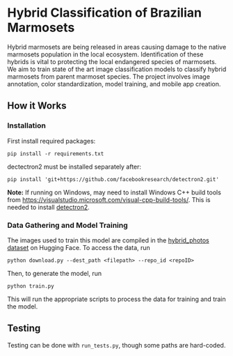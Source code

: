 # Hybrid Classification of Brazilian Marmosets

Hybrid marmosets are being released in areas causing damage to the native marmosets population in the local ecosystem. Identification of these hybrids is vital to protecting the local endangered species of marmosets. We aim to train state of the art image classification models to classify hybrid marmosets from parent marmoset species. The project involves image annotation, color standardization, model training, and mobile app creation.


## How it Works

### Installation

First install required packages: 
```
pip install -r requirements.txt
```
dectectron2 must be installed separately after:
```
pip install 'git+https://github.com/facebookresearch/detectron2.git'
```

**Note:** If running on Windows, may need to install Windows C++ build tools from https://visualstudio.microsoft.com/visual-cpp-build-tools/.
This is needed to install [detectron2](https://github.com/facebookresearch/detectron2/issues/4948).

### Data Gathering and Model Training

The images used to train this model are compiled in the [hybrid_photos dataset](https://huggingface.co/datasets/callithrix/hybrid_photos) on Hugging Face. To access the data, run  
```
python download.py --dest_path <filepath> --repo_id <repoID>
```
Then, to generate the model, run 
```
python train.py
``` 

This will run the appropriate scripts to process the data for training and train the model.

## Testing

Testing can be done with `run_tests.py`, though some paths are hard-coded.
